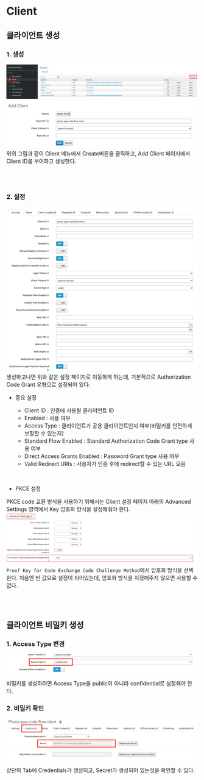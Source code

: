# Client

## 클라이언트 생성

### 1. 생성

<img src="images/client/add1.png">
<br/>
<img src="images/client/add2.png">
위의 그림과 같이 Client 메뉴에서 Create버튼을 클릭하고, Add Client 페이지에서 Client ID를 부여하고 생성한다.

<br/><br/>

### 2. 설정

<img src="images/client/add3.png">
생성하고나면 위와 같은 설정 페이지로 이동하게 하는데, 기본적으로 Authorization Code Grant 유형으로 설정되어 있다.<br/>

* 중요 설정

    * Client ID : 인증에 사용될 클라이언트 ID
    * Enabled : 사용 여부
    * Access Type : 클라이언트가 공용 클라이언트인지 여부(비밀키를 안전하게 보장할 수 있는지)
    * Standard Flow Enabled : Standard Authorization Code Grant type 사용 여부
    * Direct Access Grants Enabled : Password Grant type 사용 여부
    * Valid Redirect URIs : 사용자가 인증 후에 redirect할 수 있는 URL 모음

<br/>

* PKCE 설정

PKCE code 교환 방식을 사용하기 위해서는 Client 설정 페이지 아래의 Advanced Settings 영역에서 Key 암호화 방식을 설정해줘야 한다.
<img src="images/client/pkce setting.png">
`Proof Key for Code Exchange Code Challenge Method`에서 암호화 방식을 선택한다. 처음엔 빈 값으로 설정이 되어있는데, 암호화 방식을 지정해주지 않으면 사용할 수 없다.

<br/><br/>

## 클라이언트 비밀키 생성

### 1. Access Type 변경

<img src="images/client/secret1.png">

비밀키를 생성하려면 Access Type을 public이 아니라 confidential로 설정해야 한다.

### 2. 비밀키 확인

<img src="images/client/secret2.png">

상단의 Tab에 Credentials가 생성되고, Secret가 생성되어 있는것을 확인할 수 있다.








